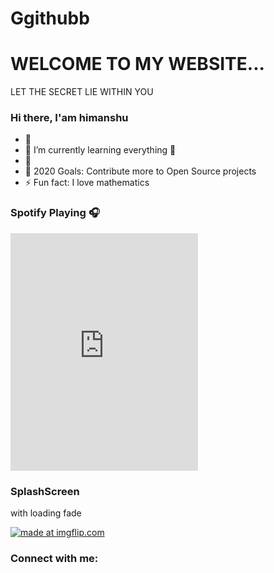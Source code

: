 # Ggithubb
# WELCOME TO MY WEBSITE...
 
 LET THE SECRET LIE WITHIN YOU


### Hi there, I'am himanshu



- 🔭 
- 🌱 I’m currently learning everything 🤣
- 👯 
- 🥅 2020 Goals: Contribute more to Open Source projects
- ⚡ Fun fact: I love mathematics

### Spotify Playing 🎧

<iframe src="https://open.spotify.com/embed/playlist/0WKxzctYoRaxeaBVlUV1eV" width="300" height="380" frameborder="0" allowtransparency="true" allow="encrypted-media"></iframe>


### SplashScreen
with loading fade

<a href="https://imgflip.com/gif/1at9hq"><img src="https://i.imgflip.com/1at9hq.gif" title="made at imgflip.com"/></a>











### Connect with me:
